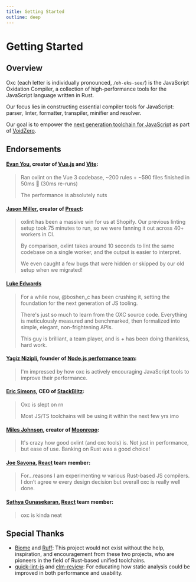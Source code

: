```yaml
---
title: Getting Started
outline: deep
---
```


# Getting Started

## Overview

Oxc (each letter is individually pronounced, `/oh-eks-see/`) is the JavaScript Oxidation Compiler, a collection of high-performance tools for the JavaScript language written in Rust.

Our focus lies in constructing essential compiler tools for JavaScript: parser, linter, formatter, transpiler, minifier and resolver.

Our goal is to empower the [next generation toolchain for JavaScript](https://voidzero.dev/posts/announcing-voidzero-inc) as part of [VoidZero](https://voidzero.dev).

## Endorsements

#### [Evan You](https://x.com/youyuxi/status/1734439543280128030), creator of [Vue.js](https://vuejs.org) and [Vite](https://vitejs.dev):

> Ran oxlint on the Vue 3 codebase, ~200 rules + ~590 files finished in 50ms 🤯 (30ms re-runs)
>
> The performance is absolutely nuts

#### [Jason Miller](https://github.com/developit), creator of [Preact](https://preactjs.com):

> oxlint has been a massive win for us at Shopify. Our previous linting setup took 75 minutes to run, so we were fanning it out across 40+ workers in CI.
>
> By comparison, oxlint takes around 10 seconds to lint the same codebase on a single worker, and the output is easier to interpret.
>
> We even caught a few bugs that were hidden or skipped by our old setup when we migrated!

#### [Luke Edwards](https://x.com/lukeed05/status/1829527267162345651)

> For a while now, @boshen_c has been crushing it, setting the foundation for the next generation of JS tooling.
>
> There's just so much to learn from the OXC source code. Everything is meticulously measured and benchmarked, then formalized into simple, elegant, non-frightening APIs.
>
> This guy is brilliant, a team player, and is + has been doing thankless, hard work.

#### [Yagiz Nizipli](https://github.com/sponsors/anonrig), founder of [Node.js performance team](https://github.com/nodejs/performance):

> I'm impressed by how oxc is actively encouraging JavaScript tools to improve their performance.

#### [Eric Simons](https://x.com/ericsimons40/status/1766525300584947999), CEO of [StackBlitz](https://stackblitz.com/):

> Oxc is slept on rn
>
> Most JS/TS toolchains will be using it within the next few yrs imo

#### [Miles Johnson](https://x.com/mileswjohnson/status/1734698340791800283), creator of [Moonrepo](https://moonrepo.dev):

> It's crazy how good oxlint (and oxc tools) is. Not just in performance, but ease of use. Banking on Rust was a good choice!

#### [Joe Savona](https://x.com/en_JS/status/1676467920334094336), [React](https://react.dev) team member:

> For…reasons I am experimenting w various Rust-based JS compilers. I don’t agree w every design decision but overall oxc is really well done.

#### [Sathya Gunasekaran](https://x.com/_gsathya/status/1676453430263701506), [React](https://react.dev) team member:

> oxc is kinda neat

## Special Thanks

- [Biome][biome] and [Ruff][ruff]: This project would not exist without the help, inspiration, and encouragement from these two projects, who are pioneers in the field of Rust-based unified toolchains.
- [quick-lint-js][quick-lint-js] and [elm-review][elm-review]: For educating how static analysis could be improved in both performance and usability.

[biome]: https://biomejs.dev
[ruff]: https://beta.ruff.rs
[quick-lint-js]: https://quick-lint-js.com/
[elm-review]: https://package.elm-lang.org/packages/jfmengels/elm-review/latest/
